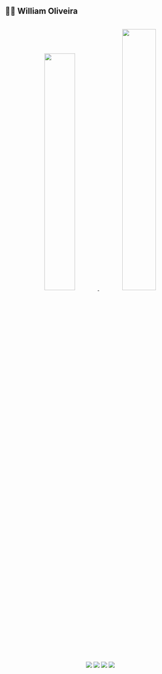 <div align="Left"><h2>🧙‍♂️ William Oliveira</h2></div><br>

<div align="center">
  <a href="https://github.com/pWillOliveira">
  <img width="40%" src="https://github-readme-stats-sigma-five.vercel.app/api?username=pwilloliveira&show_icons=true&theme=tokyonight&include_all_commits=true&count_private=true"/>
  <img width="42%" src="https://github-readme-stats-sigma-five.vercel.app/api/top-langs/?username=pwilloliveira&layout=compact&langs_count=7&theme=tokyonight"/>  
</div>

##

<div align="center">  
  <div>
    <a href="https://www.linkedin.com/in/pwilloliveira/" target="_blank"><img src="https://img.shields.io/badge/-LinkedIn-%230077B5?style=for-the-badge&logo=linkedin&logoColor=white" target="_blank"></a> 
    <a href="https://www.instagram.com/willzinoliveira/" target="_blank"><img src="https://img.shields.io/badge/-Instagram-%23E4405F?style=for-the-badge&logo=instagram&logoColor=white" target="_blank"></a>
   	<a href="https://www.twitch.tv/willzinoliveira" target="_blank"><img src="https://img.shields.io/badge/Twitch-9146FF?style=for-the-badge&logo=twitch&logoColor=white" target="_blank"></a> 
    <a href = "mailto:poliveira.william@gmail.com"><img src="https://img.shields.io/badge/-Gmail-%23333?style=for-the-badge&logo=gmail&logoColor=white" target="_blank"></a>
  </div>
</div>
